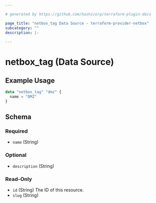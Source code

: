 ```yaml
---

# generated by https://github.com/hashicorp/terraform-plugin-docs

page_title: "netbox_tag Data Source - terraform-provider-netbox"
subcategory: ""
description: |-
  
---
```


# netbox_tag (Data Source)

## Example Usage

```terraform
data "netbox_tag" "dmz" {
  name = "DMZ"
}
```

<!-- schema generated by tfplugindocs -->

## Schema

### Required

- `name` (String)

### Optional

- `description` (String)

### Read-Only

- `id` (String) The ID of this resource.
- `slug` (String)



